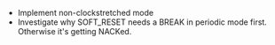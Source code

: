  - Implement non-clockstretched mode
 - Investigate why SOFT_RESET needs a BREAK in periodic mode first. Otherwise it's getting NACKed.
